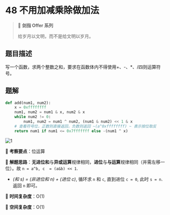 # 48 不用加减乘除做加法

> 🌟 **剑指 Offer 系列**
>
> 给岁月以文明，而不是给文明以岁月。

## 题目描述

写一个函数，求两个整数之和，要求在函数体内不得使用+、-、*、/四则运算符号。

## 题解

```python
def add(num1, num2):
    x = 0xffffffff
    num1, num2 = num1 & x, num2 & x
    while num2 != 0:
        num1, num2 = num1 ^ num2, (num1 & num2) << 1 & x
    # 查看符号位，正数则直接返回，负数则返回 ~(a^0xffffffff) ~ 表示按位取反
    return num1 if num1 <= 0x7fffffff else -(num1 ^ x)
```

![1](https://tva1.sinaimg.cn/large/007S8ZIlly1gisl65jwqjj316i0a2wf1.jpg)

🍥 **考察要点**：位运算

🍬 **解题思路**：**无进位和**与**异或运算**规律相同，**进位**与**与运算**规律相同（并需左移一位）。故 `n = a^b, c  = (a&b) << 1`.

- *(和 s) = (非进位和 n) + (进位 c)*, 循环求 `n` 和 `c`, 直到进位 `c = 0`, 此时 `s = n`. 返回 `n` 即可。

🍉 **时间复杂度**：O(1)

🍭 **空间复杂度**：O(1)
